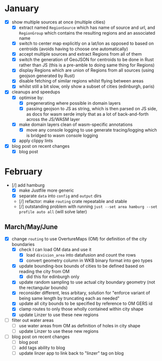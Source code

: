 # January

* [x] show multiple sources at once (multiple cities)
    * [x] extract named `RegionSource` which has name of source and url, and `RegionGroup` which contains the resulting regions and an associated name
    * [x] switch to center map explicitly on a lat/lon as opposed to based on centroids (avoids having to choose one automatically)
    * [x] accept multiple sources and extract Regions from all of them
    * [x] switch the generation of GeoJSON for centroids to be done in Rust rather than JS (this is a pre-amble to doing same thing for Regions)
    * [x] display Regions which are union of Regions from all sources (using geojson generated by Rust)
    * [x] disable fetching of similar regions whilst flying between areas
    * [x] whilst still a bit slow, only show a subset of cities (edinburgh, paris)

* [x] cleanups and speedups
    * [x] optimise by:
        * [x] pregenerating where possible in domain layers
        * [x] passing geojson to JS as string, which is then parsed on JS side, as docs for wasm serde imply that as a lot of back-and-forth across the JS/WASM layer
    * [x] make domain layers clean of wasm-specific annotations
        * [x] move any console logging to use generate tracing/logging which is bridged to wasm console logging
    * [x] apply clippy lints

* [x] blog post on recent changes
    * [x] blog post

# February

* [/] add hamburg
    * [x] make Justfile more generic
    * [x] separate `data` into `config` and `output` dirs
    * [/] refactor: make `routing` crate repeatable and stable
    * [/] outstanding problem with running `just --set area hamburg --set profile auto all` (will solve later)

## March/May/June

* [x] change `routing` to use OvertureMaps (OM) for definition of the city boundaries
  * [x] check I can load OM data and use it
    * [x] load `division_area` into datafusion and count the rows
    * [x] convert geometry column in WKB binary format into geo types
  * [x] update bounding-box bounds of cities to be defined based on reading the city from OM
    * [x] did this for edinburgh only
  * [x] update random sampling to use actual city boundary geometry (not the rectangular bounds)
  * [x] reconsider different, less arbitary, solution for "enforce variant of being same length by truncating each as needed" 
  * [x] update all city bounds to be specified by reference to OM GERS id
  * [x] clamp routes to only those wholly contained within city shape
  * [x] update Linzer to use these new regions

* [ ] filter out water areas
  * [ ] use water areas from OM as definition of holes in city shape
  * [ ] update Linzer to use these new regions

* [ ] blog post on recent changes
    * [ ] blog post
    * [ ] add tags ability to blog
    * [ ] update linzer app to link back to "linzer" tag on blog
